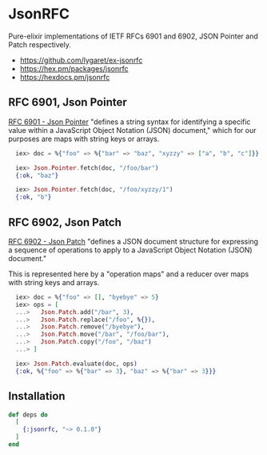 # JsonRFC

Pure-elixir implementations of IETF RFCs 6901 and 6902,
JSON Pointer and Patch respectively.

* https://github.com/lygaret/ex-jsonrfc
* https://hex.pm/packages/jsonrfc
* https://hexdocs.pm/jsonrfc

## RFC 6901, Json Pointer

[RFC 6901 - Json Pointer](https://tools.ietf.org/html/rfc6901) "defines
a string syntax for identifying a specific value within a JavaScript Object
Notation (JSON) document," which for our purposes are maps with string keys
or arrays.

```elixir
  iex> doc = %{"foo" => %{"bar" => "baz", "xyzzy" => ["a", "b", "c"]}}

  iex> Json.Pointer.fetch(doc, "/foo/bar")
  {:ok, "baz"}

  iex> Json.Pointer.fetch(doc, "/foo/xyzzy/1")
  {:ok, "b"}
```

## RFC 6902, Json Patch

[RFC 6902 - Json Patch](https://tools.ietf.org/html/rfc6902) "defines a
JSON document structure for expressing a sequence of operations to apply
to a JavaScript Object Notation (JSON) document."

This is represented here by a "operation maps" and a reducer over maps with
string keys and arrays.

```elixir
  iex> doc = %{"foo" => [], "byebye" => 5}
  iex> ops = [
  ...>   Json.Patch.add("/bar", 3),
  ...>   Json.Patch.replace("/foo", %{}),
  ...>   Json.Patch.remove("/byebye"),
  ...>   Json.Patch.move("/bar", "/foo/bar"),
  ...>   Json.Patch.copy("/foo", "/baz")
  ...> ]

  iex> Json.Patch.evaluate(doc, ops)
  {:ok, %{"foo" => %{"bar" => 3}, "baz" => %{"bar" => 3}}}
```

## Installation

```elixir
def deps do
  [
    {:jsonrfc, "~> 0.1.0"}
  ]
end

